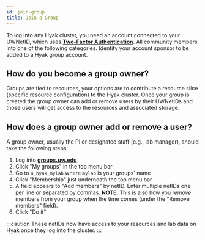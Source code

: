 ```yaml
---
id: join-group
title: Join a Group
---
```


To log into any Hyak cluster, you need an account connected to your UWNetID, which uses [**Two-Factor Authentication**](https://hyak.uw.edu/docs/account-activation). All community members into one of the following categories. Identify your account sponsor to be added to a Hyak group account. 

## How do you become a group owner?

Groups are tied to resources, your options are to contribute a resource slice (specific resource configuration) to the Hyak cluster. Once your group is created the group owner can add or remove users by their UWNetIDs and those users will get access to the resources and associated storage.

## How does a group owner add or remove a user?

A group owner, usually the PI or designated staff (e.g., lab manager), should take the following steps:

1. Log into [**groups.uw.edu**](https://groups.uw.edu)
2. Click "My groups" in the top menu bar
3. Go to `u_hyak_mylab` where `mylab` is your groups' name
4. Click "Membership" just underneath the top menu bar
5. A field appears to "Add members" by netID. Enter multiple netIDs one per line or separated by commas. **NOTE**: This is also how you *remove* members from your group when the time comes (under the "Remove members" field).
6. Click "Do it"

:::caution
These netIDs now have access to your resources and lab data on Hyak once they log into the cluster.
:::
